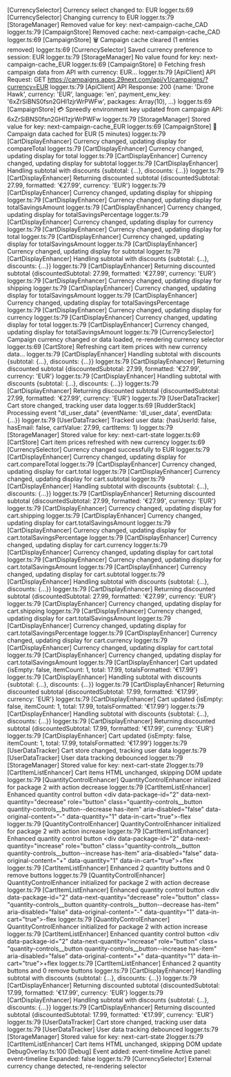 [CurrencySelector] Currency select changed to: EUR
logger.ts:69 [CurrencySelector] Changing currency to EUR
logger.ts:79 [StorageManager] Removed value for key: next-campaign-cache_CAD
logger.ts:79 [CampaignStore] Removed cache: next-campaign-cache_CAD
logger.ts:69 [CampaignStore] 🗑️ Campaign cache cleared (1 entries removed)
logger.ts:69 [CurrencySelector] Saved currency preference to session: EUR
logger.ts:79 [StorageManager] No value found for key: next-campaign-cache_EUR
logger.ts:69 [CampaignStore] 🌐 Fetching fresh campaign data from API with currency: EUR...
logger.ts:79 [ApiClient] API Request: GET https://campaigns.apps.29next.com/api/v1/campaigns/?currency=EUR
logger.ts:79 [ApiClient] API Response: 200 {name: 'Drone Hawk', currency: 'EUR', language: 'en', payment_env_key: '6xZrSiBNS0fsn2GHI1zjrWrPWFw', packages: Array(10), …}
logger.ts:69 [CampaignStore] 💳 Spreedly environment key updated from campaign API: 6xZrSiBNS0fsn2GHI1zjrWrPWFw
logger.ts:79 [StorageManager] Stored value for key: next-campaign-cache_EUR
logger.ts:69 [CampaignStore] 💾 Campaign data cached for EUR (5 minutes)
logger.ts:79 [CartDisplayEnhancer] Currency changed, updating display for compareTotal
logger.ts:79 [CartDisplayEnhancer] Currency changed, updating display for total
logger.ts:79 [CartDisplayEnhancer] Currency changed, updating display for subtotal
logger.ts:79 [CartDisplayEnhancer] Handling subtotal with discounts {subtotal: {…}, discounts: {…}}
logger.ts:79 [CartDisplayEnhancer] Returning discounted subtotal {discountedSubtotal: 27.99, formatted: '€27.99', currency: 'EUR'}
logger.ts:79 [CartDisplayEnhancer] Currency changed, updating display for shipping
logger.ts:79 [CartDisplayEnhancer] Currency changed, updating display for totalSavingsAmount
logger.ts:79 [CartDisplayEnhancer] Currency changed, updating display for totalSavingsPercentage
logger.ts:79 [CartDisplayEnhancer] Currency changed, updating display for currency
logger.ts:79 [CartDisplayEnhancer] Currency changed, updating display for total
logger.ts:79 [CartDisplayEnhancer] Currency changed, updating display for totalSavingsAmount
logger.ts:79 [CartDisplayEnhancer] Currency changed, updating display for subtotal
logger.ts:79 [CartDisplayEnhancer] Handling subtotal with discounts {subtotal: {…}, discounts: {…}}
logger.ts:79 [CartDisplayEnhancer] Returning discounted subtotal {discountedSubtotal: 27.99, formatted: '€27.99', currency: 'EUR'}
logger.ts:79 [CartDisplayEnhancer] Currency changed, updating display for shipping
logger.ts:79 [CartDisplayEnhancer] Currency changed, updating display for totalSavingsAmount
logger.ts:79 [CartDisplayEnhancer] Currency changed, updating display for totalSavingsPercentage
logger.ts:79 [CartDisplayEnhancer] Currency changed, updating display for currency
logger.ts:79 [CartDisplayEnhancer] Currency changed, updating display for total
logger.ts:79 [CartDisplayEnhancer] Currency changed, updating display for totalSavingsAmount
logger.ts:79 [CurrencySelector] Campaign currency changed or data loaded, re-rendering currency selector
logger.ts:69 [CartStore] Refreshing cart item prices with new currency data...
logger.ts:79 [CartDisplayEnhancer] Handling subtotal with discounts {subtotal: {…}, discounts: {…}}
logger.ts:79 [CartDisplayEnhancer] Returning discounted subtotal {discountedSubtotal: 27.99, formatted: '€27.99', currency: 'EUR'}
logger.ts:79 [CartDisplayEnhancer] Handling subtotal with discounts {subtotal: {…}, discounts: {…}}
logger.ts:79 [CartDisplayEnhancer] Returning discounted subtotal {discountedSubtotal: 27.99, formatted: '€27.99', currency: 'EUR'}
logger.ts:79 [UserDataTracker] Cart store changed, tracking user data
logger.ts:69 [RudderStack] Processing event "dl_user_data" {eventName: 'dl_user_data', eventData: {…}}
logger.ts:79 [UserDataTracker] Tracked user data: {hasUserId: false, hasEmail: false, cartValue: 27.99, cartItems: 1}
logger.ts:79 [StorageManager] Stored value for key: next-cart-state
logger.ts:69 [CartStore] Cart item prices refreshed with new currency
logger.ts:69 [CurrencySelector] Currency changed successfully to EUR
logger.ts:79 [CartDisplayEnhancer] Currency changed, updating display for cart.compareTotal
logger.ts:79 [CartDisplayEnhancer] Currency changed, updating display for cart.total
logger.ts:79 [CartDisplayEnhancer] Currency changed, updating display for cart.subtotal
logger.ts:79 [CartDisplayEnhancer] Handling subtotal with discounts {subtotal: {…}, discounts: {…}}
logger.ts:79 [CartDisplayEnhancer] Returning discounted subtotal {discountedSubtotal: 27.99, formatted: '€27.99', currency: 'EUR'}
logger.ts:79 [CartDisplayEnhancer] Currency changed, updating display for cart.shipping
logger.ts:79 [CartDisplayEnhancer] Currency changed, updating display for cart.totalSavingsAmount
logger.ts:79 [CartDisplayEnhancer] Currency changed, updating display for cart.totalSavingsPercentage
logger.ts:79 [CartDisplayEnhancer] Currency changed, updating display for cart.currency
logger.ts:79 [CartDisplayEnhancer] Currency changed, updating display for cart.total
logger.ts:79 [CartDisplayEnhancer] Currency changed, updating display for cart.totalSavingsAmount
logger.ts:79 [CartDisplayEnhancer] Currency changed, updating display for cart.subtotal
logger.ts:79 [CartDisplayEnhancer] Handling subtotal with discounts {subtotal: {…}, discounts: {…}}
logger.ts:79 [CartDisplayEnhancer] Returning discounted subtotal {discountedSubtotal: 27.99, formatted: '€27.99', currency: 'EUR'}
logger.ts:79 [CartDisplayEnhancer] Currency changed, updating display for cart.shipping
logger.ts:79 [CartDisplayEnhancer] Currency changed, updating display for cart.totalSavingsAmount
logger.ts:79 [CartDisplayEnhancer] Currency changed, updating display for cart.totalSavingsPercentage
logger.ts:79 [CartDisplayEnhancer] Currency changed, updating display for cart.currency
logger.ts:79 [CartDisplayEnhancer] Currency changed, updating display for cart.total
logger.ts:79 [CartDisplayEnhancer] Currency changed, updating display for cart.totalSavingsAmount
logger.ts:79 [CartDisplayEnhancer] Cart updated {isEmpty: false, itemCount: 1, total: 17.99, totalsFormatted: '€17.99'}
logger.ts:79 [CartDisplayEnhancer] Handling subtotal with discounts {subtotal: {…}, discounts: {…}}
logger.ts:79 [CartDisplayEnhancer] Returning discounted subtotal {discountedSubtotal: 17.99, formatted: '€17.99', currency: 'EUR'}
logger.ts:79 [CartDisplayEnhancer] Cart updated {isEmpty: false, itemCount: 1, total: 17.99, totalsFormatted: '€17.99'}
logger.ts:79 [CartDisplayEnhancer] Handling subtotal with discounts {subtotal: {…}, discounts: {…}}
logger.ts:79 [CartDisplayEnhancer] Returning discounted subtotal {discountedSubtotal: 17.99, formatted: '€17.99', currency: 'EUR'}
logger.ts:79 [CartDisplayEnhancer] Cart updated {isEmpty: false, itemCount: 1, total: 17.99, totalsFormatted: '€17.99'}
logger.ts:79 [UserDataTracker] Cart store changed, tracking user data
logger.ts:79 [UserDataTracker] User data tracking debounced
logger.ts:79 [StorageManager] Stored value for key: next-cart-state
2logger.ts:79 [CartItemListEnhancer] Cart items HTML unchanged, skipping DOM update
logger.ts:79 [QuantityControlEnhancer] QuantityControlEnhancer initialized for package 2 with action decrease
logger.ts:79 [CartItemListEnhancer] Enhanced quantity control button <div data-package-id=​"2" data-next-quantity=​"decrease" role=​"button" class=​"quantity-controls__button quantity-controls__button--decrease has-item" aria-disabled=​"false" data-original-content=​"-" data-quantity=​"1" data-in-cart=​"true">​-​</div>​flex
logger.ts:79 [QuantityControlEnhancer] QuantityControlEnhancer initialized for package 2 with action increase
logger.ts:79 [CartItemListEnhancer] Enhanced quantity control button <div data-package-id=​"2" data-next-quantity=​"increase" role=​"button" class=​"quantity-controls__button quantity-controls__button--increase has-item" aria-disabled=​"false" data-original-content=​"+" data-quantity=​"1" data-in-cart=​"true">​+​</div>​flex
logger.ts:79 [CartItemListEnhancer] Enhanced 2 quantity buttons and 0 remove buttons
logger.ts:79 [QuantityControlEnhancer] QuantityControlEnhancer initialized for package 2 with action decrease
logger.ts:79 [CartItemListEnhancer] Enhanced quantity control button <div data-package-id=​"2" data-next-quantity=​"decrease" role=​"button" class=​"quantity-controls__button quantity-controls__button--decrease has-item" aria-disabled=​"false" data-original-content=​"-" data-quantity=​"1" data-in-cart=​"true">​-​</div>​flex
logger.ts:79 [QuantityControlEnhancer] QuantityControlEnhancer initialized for package 2 with action increase
logger.ts:79 [CartItemListEnhancer] Enhanced quantity control button <div data-package-id=​"2" data-next-quantity=​"increase" role=​"button" class=​"quantity-controls__button quantity-controls__button--increase has-item" aria-disabled=​"false" data-original-content=​"+" data-quantity=​"1" data-in-cart=​"true">​+​</div>​flex
logger.ts:79 [CartItemListEnhancer] Enhanced 2 quantity buttons and 0 remove buttons
logger.ts:79 [CartDisplayEnhancer] Handling subtotal with discounts {subtotal: {…}, discounts: {…}}
logger.ts:79 [CartDisplayEnhancer] Returning discounted subtotal {discountedSubtotal: 17.99, formatted: '€17.99', currency: 'EUR'}
logger.ts:79 [CartDisplayEnhancer] Handling subtotal with discounts {subtotal: {…}, discounts: {…}}
logger.ts:79 [CartDisplayEnhancer] Returning discounted subtotal {discountedSubtotal: 17.99, formatted: '€17.99', currency: 'EUR'}
logger.ts:79 [UserDataTracker] Cart store changed, tracking user data
logger.ts:79 [UserDataTracker] User data tracking debounced
logger.ts:79 [StorageManager] Stored value for key: next-cart-state
2logger.ts:79 [CartItemListEnhancer] Cart items HTML unchanged, skipping DOM update
DebugOverlay.ts:100 [Debug] Event added: event-timeline Active panel: event-timeline Expanded: false
logger.ts:79 [CurrencySelector] External currency change detected, re-rendering selector